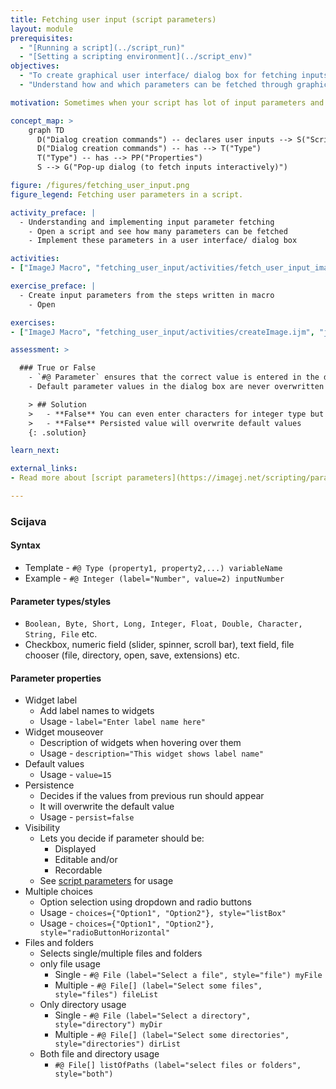 ```yaml
---
title: Fetching user input (script parameters)
layout: module
prerequisites:
  - "[Running a script](../script_run)"
  - "[Setting a scripting environment](../script_env)"
objectives:
  - "To create graphical user interface/ dialog box for fetching inputs through script"
  - "Understand how and which parameters can be fetched through graphical user interface"

motivation: Sometimes when your script has lot of input parameters and you want to apply steps related to these input parameters with different values/settings, changing them within a script with each run makes your script more error-prone. Moreover, when steps to be performed on your data are not sequential, one can reduce the manual intervention steps by creating a custom GUI or dialog box with all the predefined parameters at the beginning of a script run. Script parameter notation is a very efficient way to declare all your input parameters through a dialog.

concept_map: >
    graph TD
      D("Dialog creation commands") -- declares user inputs --> S("Script")
      D("Dialog creation commands") -- has --> T("Type")
      T("Type") -- has --> PP("Properties")
      S --> G("Pop-up dialog (to fetch inputs interactively)")

figure: /figures/fetching_user_input.png
figure_legend: Fetching user parameters in a script.

activity_preface: |
  - Understanding and implementing input parameter fetching
    - Open a script and see how many parameters can be fetched
    - Implement these parameters in a user interface/ dialog box

activities:
- ["ImageJ Macro", "fetching_user_input/activities/fetch_user_input_imagejmacro.md", "markdown"]

exercise_preface: |
  - Create input parameters from the steps written in macro
    - Open

exercises:
- ["ImageJ Macro", "fetching_user_input/activities/createImage.ijm", "java"]

assessment: >

  ### True or False
    - `#@ Parameter` ensures that the correct value is entered in the dialog box
    - Default parameter values in the dialog box are never overwritten

    > ## Solution
    >   - **False** You can even enter characters for integer type but it will eventually throw an error
    >   - **False** Persisted value will overwrite default values
    {: .solution}

learn_next:

external_links:
- Read more about [script parameters](https://imagej.net/scripting/parameters)

---
```


### Scijava
#### Syntax
- Template - `#@ Type (property1, property2,...) variableName`
- Example - `#@ Integer (label="Number", value=2) inputNumber`

#### Parameter types/styles
- `Boolean, Byte, Short, Long, Integer, Float, Double, Character, String, File` etc.
- Checkbox, numeric field (slider, spinner, scroll bar), text field, file chooser (file, directory, open, save, extensions) etc.

#### Parameter properties
- Widget label
  - Add label names to widgets
  - Usage - `label="Enter label name here"`
- Widget mouseover
  - Description of widgets when hovering over them
  - Usage - `description="This widget shows label name"`
- Default values
  - Usage - `value=15`
- Persistence
  - Decides if the values from previous run should appear
  - It will overwrite the default value
  - Usage - `persist=false`
- Visibility
  - Lets you decide if parameter should be:
    - Displayed
    - Editable and/or
    - Recordable
  - See [script parameters](https://imagej.net/scripting/parameters) for usage
- Multiple choices
  - Option selection using dropdown and radio buttons
  - Usage - `choices={"Option1", "Option2"}, style="listBox"`
  - Usage - `choices={"Option1", "Option2"}, style="radioButtonHorizontal"`
- Files and folders
  - Selects single/multiple files and folders
  - only file usage
    - Single - `#@ File (label="Select a file", style="file") myFile`
    - Multiple - `#@ File[] (label="Select some files", style="files") fileList`
  - Only directory usage
    - Single - `#@ File (label="Select a directory", style="directory") myDir`
    - Multiple - `#@ File[] (label="Select some directories", style="directories") dirList`
  - Both file and directory usage
    - `#@ File[] listOfPaths (label="select files or folders", style="both")`
